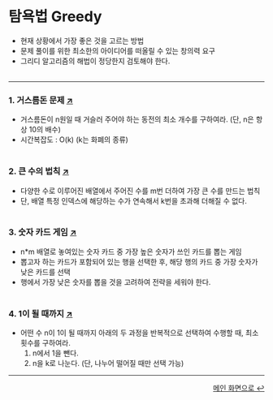 # 탐욕법 Greedy
- 현재 상황에서 가장 좋은 것을 고르는 방법
- 문제 풀이를 위한 최소한의 아이디어를 떠올릴 수 있는 창의력 요구
- 그리디 알고리즘의 해법이 정당한지 검토해야 한다.
<br></br>  
---
### 1. 거스름돈 문제 [↗](https://github.com/100g-dev/Coding_Test/blob/main/Greedy/change.py)
- 거스름돈이 n원일 때 거슬러 주어야 하는 동전의 최소 개수를 구하여라. (단, n은 항상 10의 배수)
- 시간복잡도 : O(k)  (k는 화폐의 종류)
<br></br>  
### 2. 큰 수의 법칙 [↗](https://github.com/100g-dev/Coding_Test/blob/main/Greedy/large_number_rule.py)
- 다양한 수로 이루어진 배열에서 주어진 수를 m번 더하여 가장 큰 수를 만드는 법칙
- 단, 배열 특정 인덱스에 해당하는 수가 연속해서 k번을 초과해 더해질 수 없다.
<br></br>  
### 3. 숫자 카드 게임 [↗](https://github.com/100g-dev/Coding_Test/blob/main/Greedy/card_game.py)
- n*m 배열로 놓여있는 숫자 카드 중 가장 높은 숫자가 쓰인 카드를 뽑는 게임
- 뽑고자 하는 카드가 포함되어 있는 행을 선택한 후, 해당 행의 카드 중 가장 숫자가 낮은 카드를 선택
- 행에서 가장 낮은 숫자를 뽑을 것을 고려하여 전략을 세워야 한다.
<br></br>  
### 4. 1이 될 때까지 [↗](https://github.com/100g-dev/Coding_Test/blob/main/Greedy/until1.py)
- 어떤 수 n이 1이 될 때까지 아래의 두 과정을 반복적으로 선택하여 수행할 때, 최소 횟수를 구하여라.
  1. n에서 1을 뺀다.
  2. n을 k로 나눈다. (단, 나누어 떨어질 때만 선택 가능)
---

<div align="right"><a href="https://github.com/100g-dev/Coding_Test">메인 화면으로 ↩</a></div>
